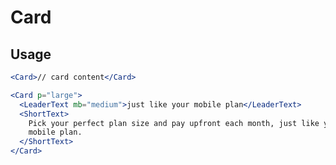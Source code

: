 # Card

## Usage

```jsx live
<Card>// card content</Card>
```

```jsx live
<Card p="large">
  <LeaderText mb="medium">just like your mobile plan</LeaderText>
  <ShortText>
    Pick your perfect plan size and pay upfront each month, just like your
    mobile plan.
  </ShortText>
</Card>
```
